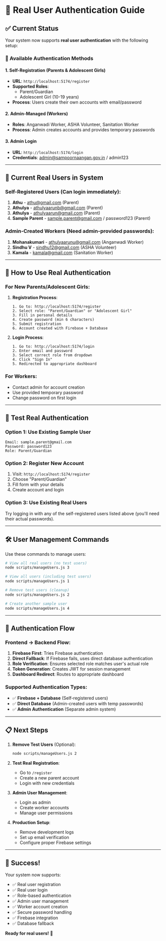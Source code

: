 # 🔐 Real User Authentication Guide

## ✅ Current Status
Your system now supports **real user authentication** with the following setup:

### 🎯 Available Authentication Methods

#### 1. **Self-Registration** (Parents & Adolescent Girls)
- **URL**: `http://localhost:5174/register`
- **Supported Roles**: 
  - Parent/Guardian
  - Adolescent Girl (10-19 years)
- **Process**: Users create their own accounts with email/password

#### 2. **Admin-Managed** (Workers)
- **Roles**: Anganwadi Worker, ASHA Volunteer, Sanitation Worker
- **Process**: Admin creates accounts and provides temporary passwords

#### 3. **Admin Login**
- **URL**: `http://localhost:5174/login`
- **Credentials**: admin@sampoornaangan.gov.in / admin123

---

## 👥 Current Real Users in System

### Self-Registered Users (Can login immediately):
1. **Athu** - athu@gmail.com (Parent)
2. **Athulya** - athulyaarunb@gmail.com (Parent)  
3. **Athulya** - athulyaarun@gmail.com (Parent)
4. **Sample Parent** - sample.parent@gmail.com / password123 (Parent)

### Admin-Created Workers (Need admin-provided passwords):
1. **Mohanakumari** - athulyaarunu@gmail.com (Anganwadi Worker)
2. **Sindhu V** - sindhu12@gmail.com (ASHA Volunteer)
3. **Kamala** - kamala@gmail.com (Sanitation Worker)

---

## 🚀 How to Use Real Authentication

### For New Parents/Adolescent Girls:

1. **Registration Process**:
   ```
   1. Go to: http://localhost:5174/register
   2. Select role: "Parent/Guardian" or "Adolescent Girl"
   3. Fill in personal details
   4. Create password (min 6 characters)
   5. Submit registration
   6. Account created with Firebase + Database
   ```

2. **Login Process**:
   ```
   1. Go to: http://localhost:5174/login
   2. Enter email and password
   3. Select correct role from dropdown
   4. Click "Sign In"
   5. Redirected to appropriate dashboard
   ```

### For Workers:
- Contact admin for account creation
- Use provided temporary password
- Change password on first login

---

## 🧪 Test Real Authentication

### Option 1: Use Existing Sample User
```
Email: sample.parent@gmail.com
Password: password123
Role: Parent/Guardian
```

### Option 2: Register New Account
1. Visit: `http://localhost:5174/register`
2. Choose "Parent/Guardian" 
3. Fill form with your details
4. Create account and login

### Option 3: Use Existing Real Users
Try logging in with any of the self-registered users listed above (you'll need their actual passwords).

---

## 🛠️ User Management Commands

Use these commands to manage users:

```bash
# View all real users (no test users)
node scripts/manageUsers.js 3

# View all users (including test users)
node scripts/manageUsers.js 1

# Remove test users (cleanup)
node scripts/manageUsers.js 2

# Create another sample user
node scripts/manageUsers.js 4
```

---

## 🔧 Authentication Flow

### Frontend → Backend Flow:
1. **Firebase First**: Tries Firebase authentication
2. **Direct Fallback**: If Firebase fails, uses direct database authentication
3. **Role Verification**: Ensures selected role matches user's actual role
4. **Token Generation**: Creates JWT for session management
5. **Dashboard Redirect**: Routes to appropriate dashboard

### Supported Authentication Types:
- ✅ **Firebase + Database** (Self-registered users)
- ✅ **Direct Database** (Admin-created users with temp passwords)
- ✅ **Admin Authentication** (Separate admin system)

---

## 📋 Next Steps

1. **Remove Test Users** (Optional):
   ```bash
   node scripts/manageUsers.js 2
   ```

2. **Test Real Registration**:
   - Go to `/register`
   - Create a new parent account
   - Login with new credentials

3. **Admin User Management**:
   - Login as admin
   - Create worker accounts
   - Manage user permissions

4. **Production Setup**:
   - Remove development logs
   - Set up email verification
   - Configure proper Firebase settings

---

## 🎉 Success!

Your system now supports:
- ✅ Real user registration
- ✅ Real user login  
- ✅ Role-based authentication
- ✅ Admin user management
- ✅ Worker account creation
- ✅ Secure password handling
- ✅ Firebase integration
- ✅ Database fallback

**Ready for real users!** 🚀
